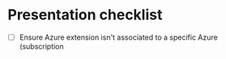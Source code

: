 # Presentation checklist

- [ ] Ensure Azure extension isn't associated to a specific Azure (subscription
